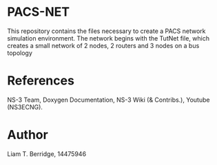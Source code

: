 # PACS-NET
This repository contains the files necessary to create a PACS network simulation environment.
The network begins with the TutNet file, which creates a small network of 2 nodes, 2 routers and 3 nodes on a bus topology

# References
NS-3 Team,
Doxygen Documentation,
NS-3 Wiki (& Contribs.),
Youtube (NS3ECNG).

# Author
Liam T. Berridge, 14475946
